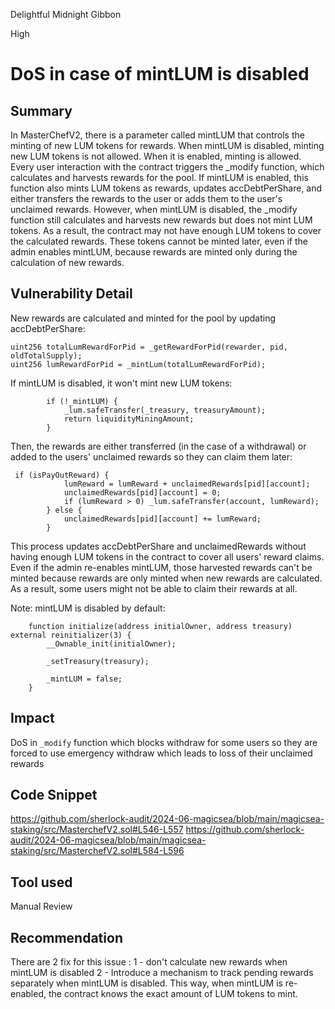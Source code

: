 Delightful Midnight Gibbon

High

# DoS in case of mintLUM is disabled

## Summary
In MasterChefV2, there is a parameter called mintLUM that controls the minting of new LUM tokens for rewards. When mintLUM is disabled, minting new LUM tokens is not allowed. When it is enabled, minting is allowed. Every user interaction with the contract triggers the _modify function, which calculates and harvests rewards for the pool. If mintLUM is enabled, this function also mints LUM tokens as rewards, updates accDebtPerShare, and either transfers the rewards to the user or adds them to the user's unclaimed rewards. However, when mintLUM is disabled, the _modify function still calculates and harvests new rewards but does not mint LUM tokens. As a result, the contract may not have enough LUM tokens to cover the calculated rewards. These tokens cannot be minted later, even if the admin enables mintLUM, because rewards are minted only during the calculation of new rewards.

## Vulnerability Detail
New rewards are calculated and minted for the pool by updating accDebtPerShare:
```solidity
uint256 totalLumRewardForPid = _getRewardForPid(rewarder, pid, oldTotalSupply);
uint256 lumRewardForPid = _mintLum(totalLumRewardForPid);
```
If mintLUM is disabled, it won't mint new LUM tokens:
```solidity
        if (!_mintLUM) {
            _lum.safeTransfer(_treasury, treasuryAmount);
            return liquidityMiningAmount;
        }
```
Then, the rewards are either transferred (in the case of a withdrawal) or added to the users' unclaimed rewards so they can claim them later:
```solidity
 if (isPayOutReward) {
            lumReward = lumReward + unclaimedRewards[pid][account];
            unclaimedRewards[pid][account] = 0;
            if (lumReward > 0) _lum.safeTransfer(account, lumReward);
        } else {
            unclaimedRewards[pid][account] += lumReward;
        }
```
This process updates accDebtPerShare and unclaimedRewards without having enough LUM tokens in the contract to cover all users' reward claims. Even if the admin re-enables mintLUM, those harvested rewards can't be minted because rewards are only minted when new rewards are calculated. As a result, some users might not be able to claim their rewards at all.

Note: mintLUM is disabled by default: 
```solidity 
    function initialize(address initialOwner, address treasury) external reinitializer(3) {
        __Ownable_init(initialOwner);

        _setTreasury(treasury);

        _mintLUM = false;
    }
```

## Impact
DoS in `_modify` function which blocks withdraw for some users so they are forced to use emergency withdraw which leads to loss of their unclaimed rewards 
## Code Snippet
https://github.com/sherlock-audit/2024-06-magicsea/blob/main/magicsea-staking/src/MasterchefV2.sol#L546-L557
https://github.com/sherlock-audit/2024-06-magicsea/blob/main/magicsea-staking/src/MasterchefV2.sol#L584-L596
## Tool used

Manual Review

## Recommendation
There are 2 fix for this issue : 
1 - don't calculate new rewards when mintLUM is disabled
2 - Introduce a mechanism to track pending rewards separately when mintLUM is disabled. This way, when mintLUM is re-enabled, the contract knows the exact amount of LUM tokens to mint.
